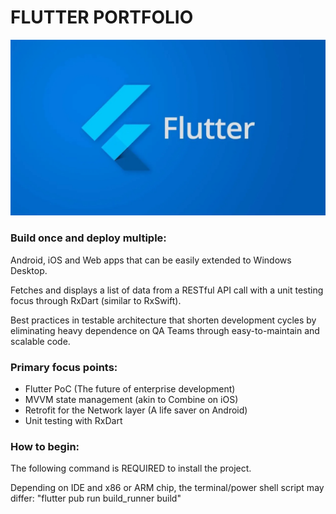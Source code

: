 # FLUTTER PORTFOLIO

![alt text](https://github.com/jmcusac/CuSoft-Flutter-Portfolio/blob/main/graphics/Flutter_Icon.jpg?raw=true)

### Build once and deploy multiple:

Android, iOS and Web apps that can be easily extended to Windows Desktop.

Fetches and displays a list of data from a RESTful API call with a unit testing focus through RxDart (similar to RxSwift).

Best practices in testable architecture that shorten development cycles by eliminating heavy dependence on QA Teams through easy-to-maintain and scalable code.

### Primary focus points:

* Flutter PoC (The future of enterprise development)
* MVVM state management (akin to Combine on iOS)
* Retrofit for the Network layer (A life saver on Android)
* Unit testing with RxDart

### How to begin:

The following command is REQUIRED to install the project.

Depending on IDE and x86 or ARM chip, the terminal/power shell script may differ:
"flutter pub run build_runner build"
